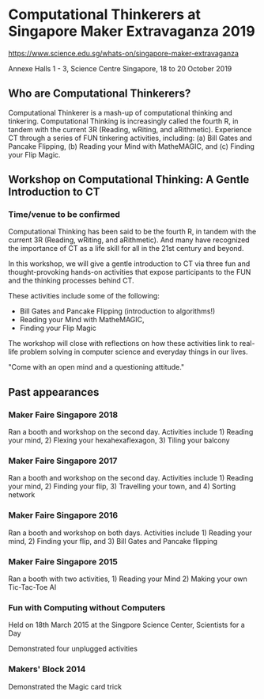 # Computational Thinkerers at Singapore Maker Extravaganza 2019

https://www.science.edu.sg/whats-on/singapore-maker-extravaganza

Annexe Halls 1 - 3, Science Centre Singapore, 18 to 20 October 2019


## Who are Computational Thinkerers?

Computational Thinkerer is a mash-up of computational thinking and tinkering.
Computational Thinking is increasingly called the fourth R, in tandem with the
current 3R (Reading, wRiting, and aRithmetic). Experience CT through a series
of FUN tinkering activities, including: (a) Bill Gates and Pancake Flipping,
(b) Reading your Mind with MatheMAGIC, and (c) Finding your Flip Magic.

## Workshop on Computational Thinking: A Gentle Introduction to CT
### Time/venue to be confirmed

Computational Thinking has been said to be the fourth R, in
tandem with the current 3R (Reading, wRiting, and aRithmetic).
And many have recognized the importance of CT as a life skill
for all in the 21st century and beyond.

In this workshop, we will give a gentle introduction to CT via
three fun and thought-provoking hands-on activities that expose
participants to the FUN and the thinking processes behind CT.

These activities include some of the following:
  * Bill Gates and Pancake Flipping (introduction to algorithms!)
  * Reading your Mind with MatheMAGIC,
  * Finding your Flip Magic

The workshop will close with reflections on how these activities
link to real-life problem solving in computer science and everyday
things in our lives.

"Come with an open mind and a questioning attitude."

## Past appearances

### Maker Faire Singapore 2018
Ran a booth and workshop on the second day. Activities include 1) Reading your mind, 2) Flexing your hexahexaflexagon, 3) Tiling your balcony

### Maker Faire Singapore 2017
Ran a booth and workshop on the second day. Activities include 1) Reading your mind, 2) Finding your flip, 3) Travelling your town, and 4) Sorting network

### Maker Faire Singapore 2016
Ran a booth and workshop on both days. Activities include 1) Reading your mind, 2) Finding your flip, and 3) Bill Gates and Pancake flipping

### Maker Faire Singapore 2015
Ran a booth with two activities, 1) Reading your Mind 2) Making your own Tic-Tac-Toe AI

### Fun with Computing without Computers
Held on 18th March 2015 at the Singpore Science Center, Scientists for a Day

Demonstrated four unplugged activities

### Makers' Block 2014
Demonstrated the Magic card trick

